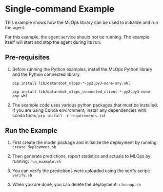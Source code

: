 # Single-command Example
This example shows how the MLOps library can be used to initialize and run 
the agent.

For this example, the agent service should not be running. The example itself will start and stop the agent during its run.

## Pre-requisites

1. Before running the Python examples, install the MLOps Python library
   and the Python connected library.

   `pip install lib/datarobot_mlops-*-py2.py3-none-any.whl`
   
   `pip install lib/datarobot_mlops_connected_client-*-py2.py3-none-any.whl`

2. The example code uses various python packages that must be installed.
If you are using Conda environment, install any dependencies with conda tools.
`pip install -r requirements.txt`

## Run the Example

1. First create the model package and initialize the deployment by running:
   `create_deployment.sh`

2. Then generate predictions, report statistics and actuals to MLOps by running:
   `run_example.sh`
   
3. You can verify the predictions were uploaded using the verify script:
   `verify.sh`
   
4. When you are done, you can delete the deployment:
   `cleanup.sh`
